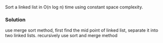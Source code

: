 Sort a linked list in O(n log n) time using constant space complexity.

### Solution
use merge sort method,
first find the mid point of linked list, separate it into two linked lists.
recursively use sort and merge method
